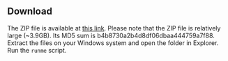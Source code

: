 <h2 id="download">Download</h2>

  The ZIP file is available at [this link](https://s3-us-west-1.amazonaws.com/compass-golden-image/compass-golden-image.zip). Please note that the ZIP file is relatively large (~3.9GB). Its MD5 sum is b4b8730a2b4d8df06dbaa444759a7f88.
  Extract the files on your Windows system and open the folder in Explorer. Run the `runme` script.